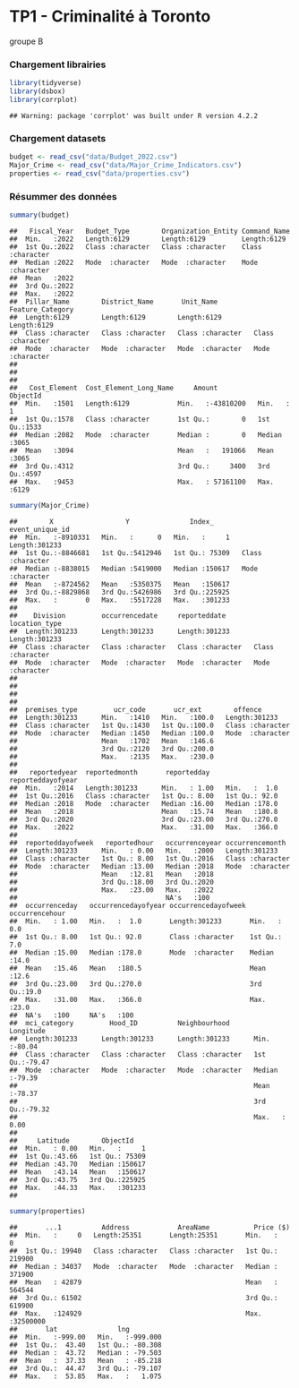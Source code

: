 TP1 - Criminalité à Toronto
================
groupe B

### Chargement librairies

``` r
library(tidyverse) 
library(dsbox) 
library(corrplot)
```

    ## Warning: package 'corrplot' was built under R version 4.2.2

### Chargement datasets

``` r
budget <- read_csv("data/Budget_2022.csv")
Major_Crime <- read_csv("data/Major_Crime_Indicators.csv")
properties <- read_csv("data/properties.csv")
```

### Résummer des données

``` r
summary(budget)
```

    ##   Fiscal_Year   Budget_Type        Organization_Entity Command_Name      
    ##  Min.   :2022   Length:6129        Length:6129         Length:6129       
    ##  1st Qu.:2022   Class :character   Class :character    Class :character  
    ##  Median :2022   Mode  :character   Mode  :character    Mode  :character  
    ##  Mean   :2022                                                            
    ##  3rd Qu.:2022                                                            
    ##  Max.   :2022                                                            
    ##  Pillar_Name        District_Name       Unit_Name         Feature_Category  
    ##  Length:6129        Length:6129        Length:6129        Length:6129       
    ##  Class :character   Class :character   Class :character   Class :character  
    ##  Mode  :character   Mode  :character   Mode  :character   Mode  :character  
    ##                                                                             
    ##                                                                             
    ##                                                                             
    ##   Cost_Element  Cost_Element_Long_Name     Amount             ObjectId   
    ##  Min.   :1501   Length:6129            Min.   :-43810200   Min.   :   1  
    ##  1st Qu.:1578   Class :character       1st Qu.:        0   1st Qu.:1533  
    ##  Median :2082   Mode  :character       Median :        0   Median :3065  
    ##  Mean   :3094                          Mean   :   191066   Mean   :3065  
    ##  3rd Qu.:4312                          3rd Qu.:     3400   3rd Qu.:4597  
    ##  Max.   :9453                          Max.   : 57161100   Max.   :6129

``` r
summary(Major_Crime)
```

    ##        X                  Y               Index_       event_unique_id   
    ##  Min.   :-8910331   Min.   :      0   Min.   :     1   Length:301233     
    ##  1st Qu.:-8846681   1st Qu.:5412946   1st Qu.: 75309   Class :character  
    ##  Median :-8838015   Median :5419000   Median :150617   Mode  :character  
    ##  Mean   :-8724562   Mean   :5350375   Mean   :150617                     
    ##  3rd Qu.:-8829868   3rd Qu.:5426986   3rd Qu.:225925                     
    ##  Max.   :       0   Max.   :5517228   Max.   :301233                     
    ##                                                                          
    ##    Division         occurrencedate     reporteddate       location_type     
    ##  Length:301233      Length:301233      Length:301233      Length:301233     
    ##  Class :character   Class :character   Class :character   Class :character  
    ##  Mode  :character   Mode  :character   Mode  :character   Mode  :character  
    ##                                                                             
    ##                                                                             
    ##                                                                             
    ##                                                                             
    ##  premises_type         ucr_code       ucr_ext        offence         
    ##  Length:301233      Min.   :1410   Min.   :100.0   Length:301233     
    ##  Class :character   1st Qu.:1430   1st Qu.:100.0   Class :character  
    ##  Mode  :character   Median :1450   Median :100.0   Mode  :character  
    ##                     Mean   :1702   Mean   :146.6                     
    ##                     3rd Qu.:2120   3rd Qu.:200.0                     
    ##                     Max.   :2135   Max.   :230.0                     
    ##                                                                      
    ##   reportedyear  reportedmonth       reportedday    reporteddayofyear
    ##  Min.   :2014   Length:301233      Min.   : 1.00   Min.   :  1.0    
    ##  1st Qu.:2016   Class :character   1st Qu.: 8.00   1st Qu.: 92.0    
    ##  Median :2018   Mode  :character   Median :16.00   Median :178.0    
    ##  Mean   :2018                      Mean   :15.74   Mean   :180.8    
    ##  3rd Qu.:2020                      3rd Qu.:23.00   3rd Qu.:270.0    
    ##  Max.   :2022                      Max.   :31.00   Max.   :366.0    
    ##                                                                     
    ##  reporteddayofweek   reportedhour   occurrenceyear occurrencemonth   
    ##  Length:301233      Min.   : 0.00   Min.   :2000   Length:301233     
    ##  Class :character   1st Qu.: 8.00   1st Qu.:2016   Class :character  
    ##  Mode  :character   Median :13.00   Median :2018   Mode  :character  
    ##                     Mean   :12.81   Mean   :2018                     
    ##                     3rd Qu.:18.00   3rd Qu.:2020                     
    ##                     Max.   :23.00   Max.   :2022                     
    ##                                     NA's   :100                      
    ##  occurrenceday   occurrencedayofyear occurrencedayofweek occurrencehour
    ##  Min.   : 1.00   Min.   :  1.0       Length:301233       Min.   : 0.0  
    ##  1st Qu.: 8.00   1st Qu.: 92.0       Class :character    1st Qu.: 7.0  
    ##  Median :15.00   Median :178.0       Mode  :character    Median :14.0  
    ##  Mean   :15.46   Mean   :180.5                           Mean   :12.6  
    ##  3rd Qu.:23.00   3rd Qu.:270.0                           3rd Qu.:19.0  
    ##  Max.   :31.00   Max.   :366.0                           Max.   :23.0  
    ##  NA's   :100     NA's   :100                                           
    ##  mci_category         Hood_ID          Neighbourhood        Longitude     
    ##  Length:301233      Length:301233      Length:301233      Min.   :-80.04  
    ##  Class :character   Class :character   Class :character   1st Qu.:-79.47  
    ##  Mode  :character   Mode  :character   Mode  :character   Median :-79.39  
    ##                                                           Mean   :-78.37  
    ##                                                           3rd Qu.:-79.32  
    ##                                                           Max.   :  0.00  
    ##                                                                           
    ##     Latitude        ObjectId     
    ##  Min.   : 0.00   Min.   :     1  
    ##  1st Qu.:43.66   1st Qu.: 75309  
    ##  Median :43.70   Median :150617  
    ##  Mean   :43.14   Mean   :150617  
    ##  3rd Qu.:43.75   3rd Qu.:225925  
    ##  Max.   :44.33   Max.   :301233  
    ## 

``` r
summary(properties)
```

    ##       ...1          Address            AreaName           Price ($)       
    ##  Min.   :     0   Length:25351       Length:25351       Min.   :       0  
    ##  1st Qu.: 19940   Class :character   Class :character   1st Qu.:  219900  
    ##  Median : 34037   Mode  :character   Mode  :character   Median :  371900  
    ##  Mean   : 42879                                         Mean   :  564544  
    ##  3rd Qu.: 61502                                         3rd Qu.:  619900  
    ##  Max.   :124929                                         Max.   :32500000  
    ##       lat               lng          
    ##  Min.   :-999.00   Min.   :-999.000  
    ##  1st Qu.:  43.40   1st Qu.: -80.308  
    ##  Median :  43.72   Median : -79.503  
    ##  Mean   :  37.33   Mean   : -85.218  
    ##  3rd Qu.:  44.47   3rd Qu.: -79.107  
    ##  Max.   :  53.85   Max.   :   1.075
